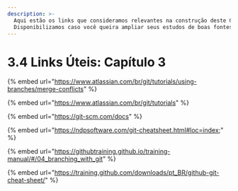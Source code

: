 ```yaml
---
description: >-
  Aqui estão os links que consideramos relevantes na construção deste Capítulo.
  Disponibilizamos caso você queira ampliar seus estudos de boas fontes :)
---
```


# 3.4 Links Úteis: Capítulo 3

{% embed url="https://www.atlassian.com/br/git/tutorials/using-branches/merge-conflicts" %}

{% embed url="https://www.atlassian.com/br/git/tutorials" %}

{% embed url="https://git-scm.com/docs" %}

{% embed url="https://ndpsoftware.com/git-cheatsheet.html#loc=index;" %}

{% embed url="https://githubtraining.github.io/training-manual/#/04_branching_with_git" %}

{% embed url="https://training.github.com/downloads/pt_BR/github-git-cheat-sheet/" %}
